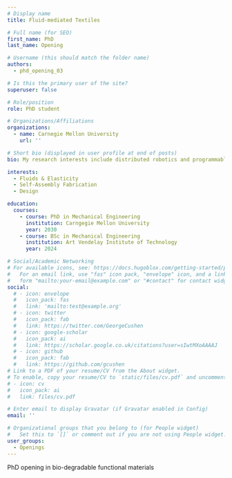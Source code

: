 ```yaml
---
# Display name
title: Fluid-mediated Textiles

# Full name (for SEO)
first_name: PhD
last_name: Opening

# Username (this should match the folder name)
authors:
  - phd_opening_03

# Is this the primary user of the site?
superuser: false

# Role/position
role: PhD student

# Organizations/Affiliations
organizations:
  - name: Carnegie Mellon University
    url: ''

# Short bio (displayed in user profile at end of posts)
bio: My research interests include distributed robotics and programmable matter.

interests:
  - Fluids & Elasticity
  - Self-Assembly Fabrication
  - Design

education:
  courses:
    - course: PhD in Mechanical Engineering
      institution: Carngegie Mellon University
      year: 2030
    - course: BSc in Mechanical Engineering
      institution: Art Vendelay Institute of Technology
      year: 2024

# Social/Academic Networking
# For available icons, see: https://docs.hugoblox.com/getting-started/page-builder/#icons
#   For an email link, use "fas" icon pack, "envelope" icon, and a link in the
#   form "mailto:your-email@example.com" or "#contact" for contact widget.
social:
  # - icon: envelope
  #   icon_pack: fas
  #   link: 'mailto:test@example.org'
  # - icon: twitter
  #   icon_pack: fab
  #   link: https://twitter.com/GeorgeCushen
  # - icon: google-scholar
  #   icon_pack: ai
  #   link: https://scholar.google.co.uk/citations?user=sIwtMXoAAAAJ
  # - icon: github
  #   icon_pack: fab
  #   link: https://github.com/gcushen
# Link to a PDF of your resume/CV from the About widget.
# To enable, copy your resume/CV to `static/files/cv.pdf` and uncomment the lines below.
# - icon: cv
#   icon_pack: ai
#   link: files/cv.pdf

# Enter email to display Gravatar (if Gravatar enabled in Config)
email: ''

# Organizational groups that you belong to (for People widget)
#   Set this to `[]` or comment out if you are not using People widget.
user_groups:
  - Openings
---
```


PhD opening in bio-degradable functional materials
